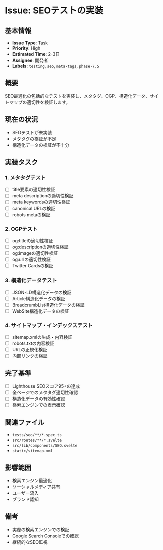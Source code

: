 # Issue: SEOテストの実装

## 基本情報

- **Issue Type**: Task
- **Priority**: High
- **Estimated Time**: 2-3日
- **Assignee**: 開発者
- **Labels**: `testing`, `seo`, `meta-tags`, `phase-7.5`

## 概要

SEO最適化の包括的なテストを実装し、メタタグ、OGP、構造化データ、サイトマップの適切性を検証します。

## 現在の状況

- SEOテストが未実装
- メタタグの検証が不足
- 構造化データの検証が不十分

## 実装タスク

### 1. メタタグテスト

- [ ] title要素の適切性検証
- [ ] meta descriptionの適切性検証
- [ ] meta keywordsの適切性検証
- [ ] canonical URLの検証
- [ ] robots metaの検証

### 2. OGPテスト

- [ ] og:titleの適切性検証
- [ ] og:descriptionの適切性検証
- [ ] og:imageの適切性検証
- [ ] og:urlの適切性検証
- [ ] Twitter Cardsの検証

### 3. 構造化データテスト

- [ ] JSON-LD構造化データの検証
- [ ] Article構造化データの検証
- [ ] BreadcrumbList構造化データの検証
- [ ] WebSite構造化データの検証

### 4. サイトマップ・インデックステスト

- [ ] sitemap.xmlの生成・内容検証
- [ ] robots.txtの内容検証
- [ ] URLの正規化検証
- [ ] 内部リンクの検証

## 完了基準

- [ ] Lighthouse SEOスコア95+の達成
- [ ] 全ページでのメタタグ適切性確認
- [ ] 構造化データの有効性確認
- [ ] 検索エンジンでの表示確認

## 関連ファイル

- `tests/seo/**/*.spec.ts`
- `src/routes/**/*.svelte`
- `src/lib/components/SEO.svelte`
- `static/sitemap.xml`

## 影響範囲

- 検索エンジン最適化
- ソーシャルメディア共有
- ユーザー流入
- ブランド認知

## 備考

- 実際の検索エンジンでの検証
- Google Search Consoleでの確認
- 継続的なSEO監視